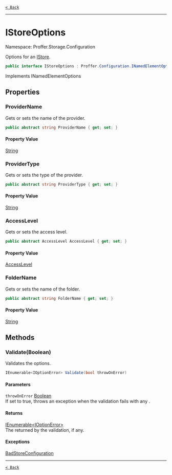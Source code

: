 [`< Back`](./)

---

# IStoreOptions

Namespace: Proffer.Storage.Configuration

Options for an [IStore](./proffer.storage.istore).

```csharp
public interface IStoreOptions : Proffer.Configuration.INamedElementOptions
```

Implements INamedElementOptions

## Properties

### **ProviderName**

Gets or sets the name of the provider.

```csharp
public abstract string ProviderName { get; set; }
```

#### Property Value

[String](https://docs.microsoft.com/en-us/dotnet/api/system.string)<br>

### **ProviderType**

Gets or sets the type of the provider.

```csharp
public abstract string ProviderType { get; set; }
```

#### Property Value

[String](https://docs.microsoft.com/en-us/dotnet/api/system.string)<br>

### **AccessLevel**

Gets or sets the access level.

```csharp
public abstract AccessLevel AccessLevel { get; set; }
```

#### Property Value

[AccessLevel](./proffer.storage.configuration.accesslevel)<br>

### **FolderName**

Gets or sets the name of the folder.

```csharp
public abstract string FolderName { get; set; }
```

#### Property Value

[String](https://docs.microsoft.com/en-us/dotnet/api/system.string)<br>

## Methods

### **Validate(Boolean)**

Validates the options.

```csharp
IEnumerable<IOptionError> Validate(bool throwOnError)
```

#### Parameters

`throwOnError` [Boolean](https://docs.microsoft.com/en-us/dotnet/api/system.boolean)<br>
If set to true, throws an exception when the validation fails with any .

#### Returns

[IEnumerable&lt;IOptionError&gt;](https://docs.microsoft.com/en-us/dotnet/api/system.collections.generic.ienumerable-1)<br>
The  returned by the validation, if any.

#### Exceptions

[BadStoreConfiguration](./proffer.storage.exceptions.badstoreconfiguration)<br>

---

[`< Back`](./)
